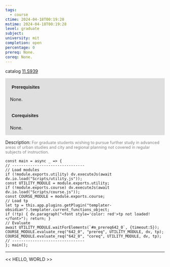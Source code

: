 ```yaml
---
tags:
  - course
ctime: 2024-04-18T00:19:28
mstime: 2024-04-18T00:19:28
level: graduate
subject: 
university: mit
completion: open
percentage: 0
prereq: None.
coreq: None.
---
```


catalog [11.S939](http://student.mit.edu/catalog/m11c.html#11.S939)

<span style="display: block; padding: 15px; background-color: rgb(100, 100, 100, 0.2);"><font id="m_prereq642_0" style="display: block; font-family: Arial, sans-serif; font-weight: bold; padding: 5px">Prerequisites</font><br><span id="prereq642_0">None.</span></span>
<span style="display: block; padding: 15px; background-color: rgb(100, 100, 100, 0.2);"><font id="m_coreq642_0" style="display: block; font-family: Arial, sans-serif; font-weight: bold; padding: 5px">Corequisites</font><br><span id="coreq642_0">None.</span></span>

<font style="">Description:</font>
<font style="color: grey; font-size: 0.8rem;">For graduate students wishing to pursue further study in advanced areas of urban studies and city and regional planning not covered in regular subjects of instruction.</font>

```dataviewjs
const main = async _ => {
// --------------------------------
// Load modules
if (!module.exports.utility) dv.executeJs(await dv.io.load("Scripts/utility.js"));
const UTILITY_MODULE = module.exports.utility;
if (!module.exports.course) dv.executeJs(await dv.io.load("Scripts/course.js"));
const COURSE_MODULE = module.exports.course;
// Load tp
let tp = this.app.plugins.getPlugin("templater-obsidian").templater.current_functions_object;
if (!tp) { dv.paragraph("<font style='color: red'>tp not loaded!</font>"); return; }
// Evaluate
await UTILITY_MODULE.waitForElements(`#m_prereq642_0`, {timeout:5});
COURSE_MODULE.evaluate_req("642_0", "prereq", UTILITY_MODULE, dv, tp);
COURSE_MODULE.evaluate_req("642_0", "coreq", UTILITY_MODULE, dv, tp);
// --------------------------------
}; main();
```

---

<< HELLO, WORLD >>
